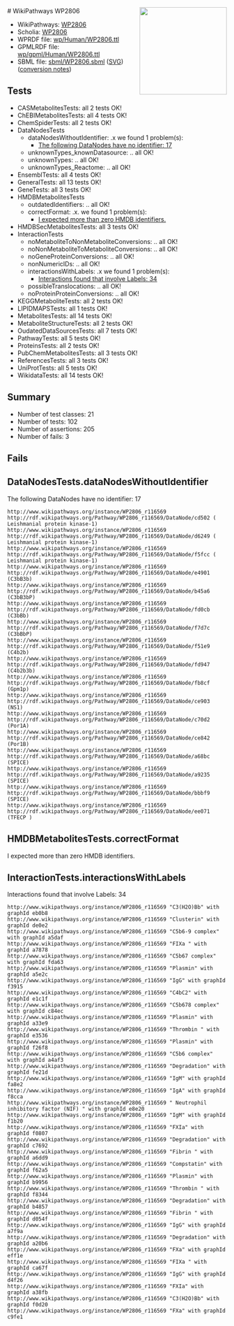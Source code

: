 <img style="float: right; width: 200px" src="../logo.png" />
# WikiPathways WP2806

* WikiPathways: [WP2806](https://identifiers.org/wikipathways:WP2806)
* Scholia: [WP2806](https://scholia.toolforge.org/wikipathways/WP2806)
* WPRDF file: [wp/Human/WP2806.ttl](../wp/Human/WP2806.ttl)
* GPMLRDF file: [wp/gpml/Human/WP2806.ttl](../wp/gpml/Human/WP2806.ttl)
* SBML file: [sbml/WP2806.sbml](../sbml/WP2806.sbml) ([SVG](../sbml/WP2806.svg)) ([conversion notes](../sbml/WP2806.txt))

## Tests
* CASMetabolitesTests: all 2 tests OK!
* ChEBIMetabolitesTests: all 4 tests OK!
* ChemSpiderTests: all 2 tests OK!
* DataNodesTests
    * dataNodesWithoutIdentifier: .x we found 1 problem(s):
        * [The following DataNodes have no identifier: 17](#8792c497)
    * unknownTypes_knownDatasource: .. all OK!
    * unknownTypes: .. all OK!
    * unknownTypes_Reactome: .. all OK!
* EnsemblTests: all 4 tests OK!
* GeneralTests: all 13 tests OK!
* GeneTests: all 3 tests OK!
* HMDBMetabolitesTests
    * outdatedIdentifiers: .. all OK!
    * correctFormat: .x. we found 1 problem(s):
        * [I expected more than zero HMDB identifiers.](#ad154c1e)
* HMDBSecMetabolitesTests: all 3 tests OK!
* InteractionTests
    * noMetaboliteToNonMetaboliteConversions: .. all OK!
    * noNonMetaboliteToMetaboliteConversions: .. all OK!
    * noGeneProteinConversions: .. all OK!
    * nonNumericIDs: .. all OK!
    * interactionsWithLabels: .x we found 1 problem(s):
        * [Interactions found that involve Labels: 34](#fe97a8fa)
    * possibleTranslocations: .. all OK!
    * noProteinProteinConversions: .. all OK!
* KEGGMetaboliteTests: all 2 tests OK!
* LIPIDMAPSTests: all 1 tests OK!
* MetabolitesTests: all 14 tests OK!
* MetaboliteStructureTests: all 2 tests OK!
* OudatedDataSourcesTests: all 7 tests OK!
* PathwayTests: all 5 tests OK!
* ProteinsTests: all 2 tests OK!
* PubChemMetabolitesTests: all 3 tests OK!
* ReferencesTests: all 3 tests OK!
* UniProtTests: all 5 tests OK!
* WikidataTests: all 14 tests OK!


## Summary

* Number of test classes: 21
* Number of tests: 102
* Number of assertions: 205
* Number of fails: 3

## Fails

<a name="8792c497" />

## DataNodesTests.dataNodesWithoutIdentifier

The following DataNodes have no identifier: 17
```
http://www.wikipathways.org/instance/WP2806_r116569 http://rdf.wikipathways.org/Pathway/WP2806_r116569/DataNode/cd502 ( Leishmanial protein kinase-1)
http://www.wikipathways.org/instance/WP2806_r116569 http://rdf.wikipathways.org/Pathway/WP2806_r116569/DataNode/d6249 ( Leishmanial protein kinase-1)
http://www.wikipathways.org/instance/WP2806_r116569 http://rdf.wikipathways.org/Pathway/WP2806_r116569/DataNode/f5fcc ( Leishmanial protein kinase-1)
http://www.wikipathways.org/instance/WP2806_r116569 http://rdf.wikipathways.org/Pathway/WP2806_r116569/DataNode/e4901 (C3bB3b)
http://www.wikipathways.org/instance/WP2806_r116569 http://rdf.wikipathways.org/Pathway/WP2806_r116569/DataNode/b45a6 (C3bB3bP)
http://www.wikipathways.org/instance/WP2806_r116569 http://rdf.wikipathways.org/Pathway/WP2806_r116569/DataNode/fd0cb (C3bBb)
http://www.wikipathways.org/instance/WP2806_r116569 http://rdf.wikipathways.org/Pathway/WP2806_r116569/DataNode/f7d7c (C3bBbP)
http://www.wikipathways.org/instance/WP2806_r116569 http://rdf.wikipathways.org/Pathway/WP2806_r116569/DataNode/f51e9 (C4b2b)
http://www.wikipathways.org/instance/WP2806_r116569 http://rdf.wikipathways.org/Pathway/WP2806_r116569/DataNode/fd947 (C4b2b3b)
http://www.wikipathways.org/instance/WP2806_r116569 http://rdf.wikipathways.org/Pathway/WP2806_r116569/DataNode/fb8cf (Gpm1p)
http://www.wikipathways.org/instance/WP2806_r116569 http://rdf.wikipathways.org/Pathway/WP2806_r116569/DataNode/ce903 (NS1)
http://www.wikipathways.org/instance/WP2806_r116569 http://rdf.wikipathways.org/Pathway/WP2806_r116569/DataNode/c70d2 (Por1A)
http://www.wikipathways.org/instance/WP2806_r116569 http://rdf.wikipathways.org/Pathway/WP2806_r116569/DataNode/ce842 (Por1B)
http://www.wikipathways.org/instance/WP2806_r116569 http://rdf.wikipathways.org/Pathway/WP2806_r116569/DataNode/a68bc (SPICE)
http://www.wikipathways.org/instance/WP2806_r116569 http://rdf.wikipathways.org/Pathway/WP2806_r116569/DataNode/a9235 (SPICE)
http://www.wikipathways.org/instance/WP2806_r116569 http://rdf.wikipathways.org/Pathway/WP2806_r116569/DataNode/bbbf9 (SPICE)
http://www.wikipathways.org/instance/WP2806_r116569 http://rdf.wikipathways.org/Pathway/WP2806_r116569/DataNode/ee071 (TFECP )
```

<a name="ad154c1e" />

## HMDBMetabolitesTests.correctFormat

I expected more than zero HMDB identifiers.
<a name="fe97a8fa" />

## InteractionTests.interactionsWithLabels

Interactions found that involve Labels: 34
```
http://www.wikipathways.org/instance/WP2806_r116569 "C3(H2O)Bb" with graphId eb0b8
http://www.wikipathways.org/instance/WP2806_r116569 "Clusterin" with graphId de0e2
http://www.wikipathways.org/instance/WP2806_r116569 "C5b6-9 complex" with graphId a5daf
http://www.wikipathways.org/instance/WP2806_r116569 "FIXa " with graphId a7878
http://www.wikipathways.org/instance/WP2806_r116569 "C5b67 complex" with graphId fda63
http://www.wikipathways.org/instance/WP2806_r116569 "Plasmin" with graphId a5e2c
http://www.wikipathways.org/instance/WP2806_r116569 "IgG" with graphId f3915
http://www.wikipathways.org/instance/WP2806_r116569 "C4bC2" with graphId e1c1f
http://www.wikipathways.org/instance/WP2806_r116569 "C5b678 complex" with graphId c84ec
http://www.wikipathways.org/instance/WP2806_r116569 "Plasmin" with graphId a33e9
http://www.wikipathways.org/instance/WP2806_r116569 "Thrombin " with graphId e3536
http://www.wikipathways.org/instance/WP2806_r116569 "Plasmin" with graphId f26f8
http://www.wikipathways.org/instance/WP2806_r116569 "C5b6 complex" with graphId a4af3
http://www.wikipathways.org/instance/WP2806_r116569 "Degradation" with graphId fe21d
http://www.wikipathways.org/instance/WP2806_r116569 "IgM" with graphId fa8e2
http://www.wikipathways.org/instance/WP2806_r116569 "IgA" with graphId f8cca
http://www.wikipathways.org/instance/WP2806_r116569 " Neutrophil inhibitory factor (NIF) " with graphId e8e20
http://www.wikipathways.org/instance/WP2806_r116569 "IgM" with graphId f1b20
http://www.wikipathways.org/instance/WP2806_r116569 "FXIa" with graphId f0807
http://www.wikipathways.org/instance/WP2806_r116569 "Degradation" with graphId c7692
http://www.wikipathways.org/instance/WP2806_r116569 "Fibrin " with graphId a6dd9
http://www.wikipathways.org/instance/WP2806_r116569 "Compstatin" with graphId f62a5
http://www.wikipathways.org/instance/WP2806_r116569 "Plasmin" with graphId b9956
http://www.wikipathways.org/instance/WP2806_r116569 "Thrombin " with graphId f8344
http://www.wikipathways.org/instance/WP2806_r116569 "Degradation" with graphId b4857
http://www.wikipathways.org/instance/WP2806_r116569 "Fibrin " with graphId d054f
http://www.wikipathways.org/instance/WP2806_r116569 "IgG" with graphId a7f9a
http://www.wikipathways.org/instance/WP2806_r116569 "Degradation" with graphId a20b6
http://www.wikipathways.org/instance/WP2806_r116569 "FXa" with graphId eff1e
http://www.wikipathways.org/instance/WP2806_r116569 "FIXa " with graphId ca67f
http://www.wikipathways.org/instance/WP2806_r116569 "IgG" with graphId d4f26
http://www.wikipathways.org/instance/WP2806_r116569 "FXIa" with graphId a38fb
http://www.wikipathways.org/instance/WP2806_r116569 "C3(H2O)Bb" with graphId f0d20
http://www.wikipathways.org/instance/WP2806_r116569 "FXa" with graphId c9fe1
```


